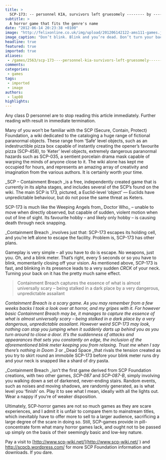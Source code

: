 ```yaml
---
title: >
  SCP-173: -- personnel KIA, survivors left gruesomely -------- by -------------
subtitle: >
  A horror game that fits the genre's name
date: "2012-06-14 20:23:38 +0100"
image: "http://felixonline.co.uk/img/upload/201206142122-ams111-games.jpg"
image_caption: "Don’t blink. Blink and you’re dead. Don’t turn your back. Don’t look away. And don’t blink. Good Lu "
headline: true
featured: true
imported: true
aliases:
 - /games/2563/scp-173----personnel-kia-survivors-left-gruesomely----------by--------------
comments:
categories:
 - games
tags:
 - imported
 - image
authors:
 - lap08
highlights:
---
```


Any class D personnel are to stop reading this article immediately. Further reading with result in immediate termination.

Many of you won’t be familiar with the SCP (Secure, Contain, Protect) Foundation, a wiki dedicated to the cataloging a huge range of fictional paranormal objects. These range from ‘Safe’ level objects, such as an indestructible pizza box capable of instantly creating the opener’s favourite pizza (SCP-458), to ‘Keter’ level objects, extremely dangerous paranormal hazards such as SCP-035, a sentient porcelain drama mask capable of warping the minds of anyone close to it. The wiki alone has kept me occupied for hours, and represents an amazing array of creativity and imagination from the various authors. It is certainly worth your time.

_SCP – Containment Breach _is a free, independently created game that is currently in its alpha stages, and includes several of the SCP’s found on the wiki. The main SCP is 173, pictured, a Euclid-level ‘object’ — Euclids have unpredictable behaviour, but do not pose the same threat as Keters.

SCP-173 is much like the Weeping Angels from_ Doctor Who_ – unable to move when directly observed, but capable of sudden, violent motion when out of line of sight. Its favourite hobby – and likely only hobby – is causing death through neck snapping.

_Containment Breach _involves just that: SCP-173 escapes its holding cell, and you’re left alone to escape the facility. Problem is, SCP-173 has other plans.

Gameplay is very simple – all you have to do is escape. No weapons, just you. Oh, and a blink meter. That’s right, every 5 seconds or so you have to blink, momentarily closing off your vision. As mentioned above, SCP-173 is fast, and blinking in its presence leads to a very sudden *CRCK* of your neck. Turning your back on it has the pretty much same effect.

> Containment Breach captures the essence of what is almost universally scary – being stalked in a dark place by a very dangerous, unpredictable assailant

_Containment Breach _is a scary game. As you may remember from a few weeks backs I took a look over at horror, and my gripes with it. For however basic _Containment Breach_ may be, it manages to capture the essence of what is almost universally scary – being stalked in a dark place by a very dangerous, unpredictable assailant. However weird SCP-173 may look, nothing can stop you jumping when it suddenly darts up behind you as you turn around to close a door. It’s the suddenness of attacks and appearances that sets you constantly on edge, the inclusion of the aforementioned blink meter keeping you from relaxing. Trust me when I say there’s nothing in_ Doom 3_ or _Dead Space _that rivals the tension created as you try to skirt round an immobile SCP-173 before your blink meter runs dry and your neck is snapped like a shard of dry pasta.

_Containment Breach _isn’t the first game derived from SCP Foundation creations, with two other games, _SCP-087_ and _SCP-087-B_, simply involving you walking down a set of darkened, never-ending stairs. Random events, such as noises and moving shadows, are randomly generated, as is what level you ‘finish’ on. Play it to see what I mean, ideally with all the lights out. Wear a nappy if you’re of weaker disposition.

Ultimately, SCP-horror games are not so much games as they are scare experiences, and I admit it is unfair to compare them to mainstream titles, which inevitably have to offer more to sell to a larger audience, sacrificing a large degree of the scare in doing so. Still, SCP-games provide in pill-concentrate form what many horror games lack, and ought not to be passed up simply on the basis of their seemingly basic and low-key nature.

Pay a visit to [http://www.scp-wiki.net/](http://www.scp-wiki.net/ ) and <http://scpcb.wordpress.com/> for more SCP Foundation information and downloads. If you dare.
